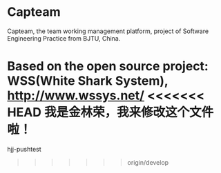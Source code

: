 # Capteam
Capteam, the team working management platform, project of Software Engineering Practice from BJTU, China.

Based on the open source project: WSS(White Shark System), http://www.wssys.net/
<<<<<<< HEAD
我是金林荣，我来修改这个文件啦！
=======

hjj-pushtest

>>>>>>> origin/develop
